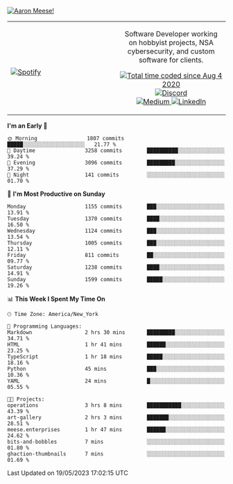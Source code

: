 [![Aaron Meese!](https://user-images.githubusercontent.com/17814535/88975338-a2aabf00-d27f-11ea-963f-8a19608716b4.png)](https://github.com/ajmeese7/readme-ascii "README ASCII")

<!-- Modified from project here: https://github.com/novatorem/novatorem -->
<table width="100%">
  <tr>
  <td width="50%">

&nbsp; <br> [![Spotify](https://ajmeese7.vercel.app/api/spotify)](https://open.spotify.com/user/ajmeese)

  </td>
  <td width="50%">
    <p align="center">
    Software Developer working on hobbyist projects, NSA cybersecurity, and custom software for clients.
    </p>
    <p align="center">
      <a href="https://wakatime.com/@f726891d-3b02-46cd-9b60-e8c59f9e2b14">
        <img src="https://wakatime.com/badge/user/f726891d-3b02-46cd-9b60-e8c59f9e2b14.svg" alt="Total time coded since Aug 4 2020" title="WakaTime" />
      </a>
      <a href="http://link.aaronmeese.com/discord">
        <img src="https://img.shields.io/badge/discord-ajmeese7%234835-369?style=flat-square&logo=discord&logoColor=white&color=purple" alt="Discord" title="Discord">
      </a>
      <br />
      <a href="https://link.aaronmeese.com/medium">
        <img src="https://img.shields.io/badge/medium-ajmeese7-1DB954?style=flat-square&logo=medium&logoColor=white" alt="Medium" title="Medium">
      </a>
      <a href="https://link.aaronmeese.com/linkedin">
        <img src="https://img.shields.io/badge/linkedIn-aaronmeese-1DB954?style=flat-square&logo=linkedin&logoColor=white&color=blue" alt="LinkedIn" title="LinkedIn">
      </a>
    </p>
  </td>

</table>

[//]: <> (The `&nbsp;` is to have Aphelion take up more space)

<!--START_SECTION:waka-->
**I'm an Early 🐤** 

```text
🌞 Morning                1807 commits        █████░░░░░░░░░░░░░░░░░░░░   21.77 % 
🌆 Daytime                3258 commits        ██████████░░░░░░░░░░░░░░░   39.24 % 
🌃 Evening                3096 commits        █████████░░░░░░░░░░░░░░░░   37.29 % 
🌙 Night                  141 commits         ░░░░░░░░░░░░░░░░░░░░░░░░░   01.70 % 
```
📅 **I'm Most Productive on Sunday** 

```text
Monday                   1155 commits        ███░░░░░░░░░░░░░░░░░░░░░░   13.91 % 
Tuesday                  1370 commits        ████░░░░░░░░░░░░░░░░░░░░░   16.50 % 
Wednesday                1124 commits        ███░░░░░░░░░░░░░░░░░░░░░░   13.54 % 
Thursday                 1005 commits        ███░░░░░░░░░░░░░░░░░░░░░░   12.11 % 
Friday                   811 commits         ██░░░░░░░░░░░░░░░░░░░░░░░   09.77 % 
Saturday                 1238 commits        ████░░░░░░░░░░░░░░░░░░░░░   14.91 % 
Sunday                   1599 commits        █████░░░░░░░░░░░░░░░░░░░░   19.26 % 
```


📊 **This Week I Spent My Time On** 

```text
🕑︎ Time Zone: America/New_York

💬 Programming Languages: 
Markdown                 2 hrs 30 mins       █████████░░░░░░░░░░░░░░░░   34.71 % 
HTML                     1 hr 41 mins        ██████░░░░░░░░░░░░░░░░░░░   23.25 % 
TypeScript               1 hr 18 mins        █████░░░░░░░░░░░░░░░░░░░░   18.16 % 
Python                   45 mins             ███░░░░░░░░░░░░░░░░░░░░░░   10.36 % 
YAML                     24 mins             █░░░░░░░░░░░░░░░░░░░░░░░░   05.55 % 

🐱‍💻 Projects: 
operations               3 hrs 8 mins        ███████████░░░░░░░░░░░░░░   43.39 % 
art-gallery              2 hrs 3 mins        ███████░░░░░░░░░░░░░░░░░░   28.51 % 
meese.enterprises        1 hr 47 mins        ██████░░░░░░░░░░░░░░░░░░░   24.62 % 
bits-and-bobbles         7 mins              ░░░░░░░░░░░░░░░░░░░░░░░░░   01.80 % 
ghaction-thumbnails      7 mins              ░░░░░░░░░░░░░░░░░░░░░░░░░   01.69 % 
```


 Last Updated on 19/05/2023 17:02:15 UTC
<!--END_SECTION:waka-->
